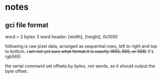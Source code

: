 notes
=====

gci file format
---------------

word = 2 bytes
3 word header:
[width], [height], 0x1000

following is raw pixel data, arranged as sequential rows, left to right and top to bottom.
~~i am not yet sure what format it is exactly (655, 565, or 556)~~ it's rgb565!

the serial command set offsets by *bytes*, not words, so it should output the byte offset.
